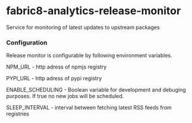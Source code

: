 # fabric8-analytics-release-monitor
Service for monitoring of latest updates to upstream packages


### Configuration
Release monitor is configurable by following environment variables.

NPM_URL - http adress of npmjs registry 

PYPI_URL - http adress of pypi registry
 
ENABLE_SCHEDULING - Boolean variable for development and debuging purposes. If true no new jobs will be scheduled.
  
SLEEP_INTERVAL - interval between fetching latest RSS feeds from registries
